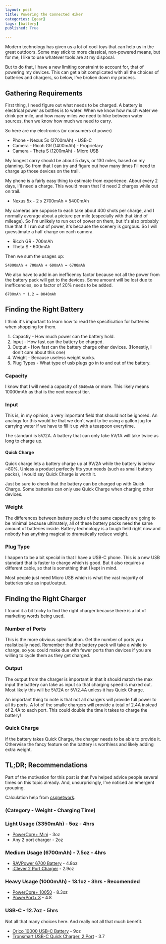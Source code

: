 ```yaml
---
layout: post
title: Powering the Connected Hiker
categories: [gear]
tags: [battery]
published: True

---
```


Modern technology has given us a lot of cool toys that can help us in the great outdoors. Some may stick to more classical, non-powered means, but for me, I like to use whatever tools are at my disposal. 

But to do that, I have a new limiting constraint to account for, that of powering my devices. This can get a bit complicated with all the choices of batteries and chargers, so below, I've broken down my process. 

## Gathering Requirements

First thing, I need figure out what needs to be charged. A battery is electrical power as bottles is to water. When we know how much water we drink per mile, and how many miles we need to hike between water sources, then we know how much we need to carry. 

So here are my electronics (or consumers of power)

- Phone - Nexus 5x (2700mAh) - USB-C
- Camera - Ricoh GR (1400mAh) - Proprietary 
- Camera - Theta S (1200mAh) - Micro USB

My longest carry should be about 5 days, or 130 miles, based on my planning. So from that I can try and figure out how many times I'll need to charge up those devices on the trail.

My phone is a fairly easy thing to estimate from experience. About every 2 days, I'll need a charge. This would mean that I'd need 2 charges while out on trail. 

- Nexus 5x - 2 x 2700mAh = 5400mAh

My cameras are suppose to each take about 400 shots per charge, and I normally average about a picture per mile (especially with that kind of mileage). So I'm unlikely to run out of power on them, but it's also probably true that if I run out of power, it's because the scenery is gorgous. So I will guesstimate a half charge on each camera. 

- Ricoh GR - 700mAh
- Theta S - 600mAh

Then we sum the usages up:

`54000mAh + 700mAh + 600mAh = 6700mAh`

We also have to add in an inefficency factor because not all the power from the battery pack will get to the devices. Some amount will be lost due to inefficencies, so a factor of 20% needs to be added. 

`6700mAh * 1.2 = 8040mAh` 

## Finding the Right Battery

I think it's important to learn how to read the specification for batteries when shopping for them.

1. Capactiy - How much power can the battery hold. 
2. Input - How fast can the battery be charged.
3. Output - How fast can the battery charge other devices. (Honestly, I don't care about this one) 
4. Weight - Because useless weight sucks.
5. Plug Types - What type of usb plugs go in to and out of the battery. 

### Capacity 
I know that I will need a capacity of `8040mAh` or more. This likely means 10000mAh as that is the next nearest tier.

### Input
This is, in my opinion, a very important field that should not be ignored. An analogy for this would be that we don't want to be using a gallon jug for carrying water if we have to fill it up with a teaspoon everytime. 

The standard is 5V/2A. A battery that can only take 5V/1A will take twice as long to charge up. 

#### Quick Charge
Quick charge lets a battery charge up at 9V/2A while the battery is below ~80%. Unless a product perfectly fits your needs (such as small battery packs), I would say Quick Charge is worth it.

Just be sure to check that the battery can be charged up with Quick Charge. Some batteries can only use Quick Charge when charging other devices.

### Weight
The differences between battery packs of the same capacity are going to be minimal because ultimately, all of these battery packs need the same amount of batteries inside. Battery technology is a tough field right now and nobody has anything magical to dramatically reduce weight.

### Plug Type
I happen to be a bit special in that I have a USB-C phone. This is a new USB standard that is faster to charge which is good. But it also requires a different cable, so that is something that I kept in mind.

Most people just need Micro USB which is what the vast majority of batteries take as input/output.

## Finding the Right Charger
I found it a bit tricky to find the right charger because there is a lot of marketing words being used. 

### Number of Ports
This is the more obvious specification. Get the number of ports you realistically need. Remember that the battery pack will take a while to charge, so you could make due with fewer ports than devices if you are willing to cycle them as they get charged. 

### Output
The output from the charger is important in that it should match the max input the battery can take as input so that charging speed is maxed out. Most likely this will be 5V/2A or 5V/2.4A unless it has Quick Charge.

An important thing to note is that not all chargers will provide full power to all its ports. A lot of the smalle chargers will provide a total of 2.4A instead of 2.4A to each port. This could double the time it takes to charge the battery! 

### Quick Charge
If the battery takes Quick Charge, the charger needs to be able to provide it. Otherwise the fancy feature on the battery is worthless and likely adding extra weight.

## TL;DR; Recommendations

Part of the motivation for this post is that I've helped advice people several times on this topic already. And, unsurprisingly, I've noticed an emergent grouping.

Calculation help from [csgnetwork](http://www.csgnetwork.com/batterychgcalc.html).

### (Category - Weight - Charging Time)

### Light Usage (3350mAh) - 5oz - 4hrs

- [PowerCore+ Mini](http://www.amazon.com/dp/B005X1Y7I2) - 3oz
- Any 2 port charger - 2oz

### Medium Usage (6700mAh) - 7.5oz - 4hrs

- [RAVPower 6700 Battery](http://www.amazon.com/Portable-RAVPower-External-Technology-Smartphones/dp/B00Y2PX4U2) - 4.8oz
- [iClever 2 Port Charger](http://www.amazon.com/iClever-BoostCube-Technology-Blackberry-Bluetooth/dp/B00QTE09SY) - 2.9oz

### Heavy Usage (1000mAh) - 13.1oz - 3hrs - Recomended 

- [PowerCore+ 10050](http://www.amazon.com/dp/B013HSQXZC) - 8.3oz
- [PowerPort+ 3](http://www.amazon.com/dp/B017JSZKGY) - 4.8

### USB-C - 12.7oz - 5hrs
Not all that many choices here. And really not all that much benefit.

- [Orico 10000 USB-C Battery](http://www.amazon.com/ORICO-10000mAh-Portable-External-Battery/dp/B018VK1TAU) - 9oz
- [Tronsmart USB-C Quick Charger, 2 Port](http://www.amazon.com/Charger-Tronsmart-Quick-Charge-Technology/dp/B019C23ZGW) - 3.7